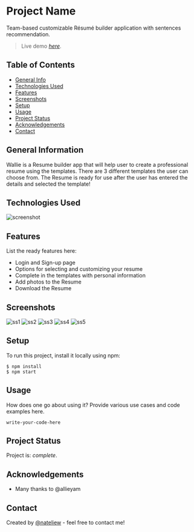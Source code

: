# Project Name
Team-based customizable Résumé builder application with sentences recommendation.
> Live demo [_here_]([https://www.example.com](https://potent-move-d6a.notion.site/Wee-Li-s-Portfolio-d1c1106ff8604b529648dc3fdde66201?p=3d7e821ab5c346b389327f21ad784d81&pm=c)). <!-- If you have the project hosted somewhere, include the link here. -->

## Table of Contents
* [General Info](#general-information)
* [Technologies Used](#technologies-used)
* [Features](#features)
* [Screenshots](#screenshots)
* [Setup](#setup)
* [Usage](#usage)
* [Project Status](#project-status)
* [Acknowledgements](#acknowledgements)
* [Contact](#contact)
<!-- * [License](#license) -->


## General Information
Wallie is a Resume builder app that will help user to create a professional resume using the templates. 
There are 3 different templates the user can choose from. 
The Resume is ready for use after the user has entered the details and selected the template!


## Technologies Used
![screenshot](https://potent-move-d6a.notion.site/image/https%3A%2F%2Fs3-us-west-2.amazonaws.com%2Fsecure.notion-static.com%2Fb1974513-21bd-4388-8644-e8e1c9c34d1a%2Ftechstac.jpg?table=block&id=23cf7145-3e4d-4685-bed6-bff0152e5d93&spaceId=8c985e98-5fd2-4800-84a8-7038d7b9dc12&width=2000&userId=&cache=v2)


## Features
List the ready features here:
- Login and Sign-up page
- Options for selecting and customizing your resume
- Complete in the templates with personal information
- Add photos to the Resume
- Download the Resume


## Screenshots
![ss1](https://www.notion.so/image/https%3A%2F%2Fs3-us-west-2.amazonaws.com%2Fsecure.notion-static.com%2F9099a684-b0df-42b6-a6e4-835c163ed928%2Fss3.png?id=6f9001de-d837-4102-b223-bf46ada4164b&table=block&spaceId=8c985e98-5fd2-4800-84a8-7038d7b9dc12&width=2000&userId=&cache=v2)
![ss2](https://www.notion.so/image/https%3A%2F%2Fs3-us-west-2.amazonaws.com%2Fsecure.notion-static.com%2F724a7bd2-5c32-483c-a153-3e2c0df8c0e1%2Fss2.png?id=912c45ba-e5e2-49e9-bf61-8cf9753f2881&table=block&spaceId=8c985e98-5fd2-4800-84a8-7038d7b9dc12&width=2000&userId=&cache=v2)
![ss3](https://www.notion.so/image/https%3A%2F%2Fs3-us-west-2.amazonaws.com%2Fsecure.notion-static.com%2Fb122deb0-e96e-469c-a99c-6236a2f8c92c%2Fss1.png?id=a3cf9a68-a5ea-43ca-88a9-0b4c0c5d87e0&table=block&spaceId=8c985e98-5fd2-4800-84a8-7038d7b9dc12&width=2000&userId=&cache=v2)
![ss4](https://www.notion.so/image/https%3A%2F%2Fs3-us-west-2.amazonaws.com%2Fsecure.notion-static.com%2F5e985456-7f72-4997-9ca8-ec94de94faa6%2Fss4.png?id=486de8c5-e2f1-4fcc-8afa-cba9f2bed9c2&table=block&spaceId=8c985e98-5fd2-4800-84a8-7038d7b9dc12&width=2000&userId=&cache=v2)
![ss5](https://www.notion.so/image/https%3A%2F%2Fs3-us-west-2.amazonaws.com%2Fsecure.notion-static.com%2F6ce447bb-840f-4a6c-b2cb-d6a35d2040b8%2Fss5.png?id=d17caa1f-4e3a-4e60-a3d0-9f744b4bc706&table=block&spaceId=8c985e98-5fd2-4800-84a8-7038d7b9dc12&width=2000&userId=&cache=v2)
<!-- If you have screenshots you'd like to share, include them here. -->


## Setup
To run this project, install it locally using npm:

```
$ npm install
$ npm start
```



## Usage
How does one go about using it?
Provide various use cases and code examples here.

`write-your-code-here`


## Project Status
Project is:  _complete_. 


## Acknowledgements
- Many thanks to @allieyam


## Contact
Created by [@nateliew](https://potent-move-d6a.notion.site/Wee-Li-s-Portfolio-d1c1106ff8604b529648dc3fdde66201) - feel free to contact me!


<!-- Optional -->
<!-- ## License -->
<!-- This project is open source and available under the [... License](). -->

